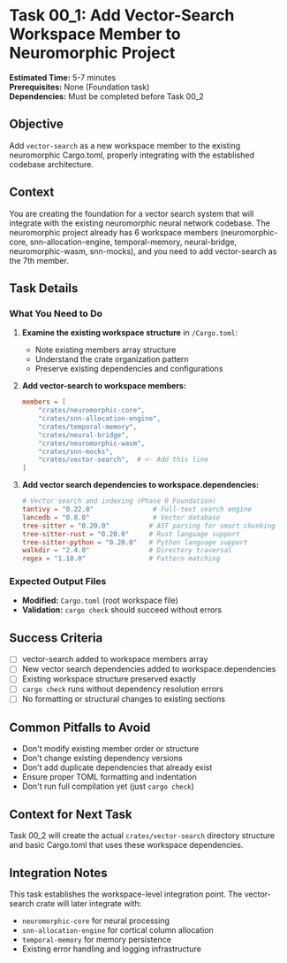 # Task 00_1: Add Vector-Search Workspace Member to Neuromorphic Project

**Estimated Time:** 5-7 minutes  
**Prerequisites:** None (Foundation task)  
**Dependencies:** Must be completed before Task 00_2

## Objective
Add `vector-search` as a new workspace member to the existing neuromorphic Cargo.toml, properly integrating with the established codebase architecture.

## Context
You are creating the foundation for a vector search system that will integrate with the existing neuromorphic neural network codebase. The neuromorphic project already has 6 workspace members (neuromorphic-core, snn-allocation-engine, temporal-memory, neural-bridge, neuromorphic-wasm, snn-mocks), and you need to add vector-search as the 7th member.

## Task Details

### What You Need to Do
1. **Examine the existing workspace structure** in `/Cargo.toml`:
   - Note existing members array structure
   - Understand the crate organization pattern
   - Preserve existing dependencies and configurations

2. **Add vector-search to workspace members:**
   ```toml
   members = [
       "crates/neuromorphic-core",
       "crates/snn-allocation-engine", 
       "crates/temporal-memory",
       "crates/neural-bridge",
       "crates/neuromorphic-wasm",
       "crates/snn-mocks",
       "crates/vector-search",  # <- Add this line
   ]
   ```

3. **Add vector search dependencies to workspace.dependencies:**
   ```toml
   # Vector search and indexing (Phase 0 Foundation)
   tantivy = "0.22.0"               # Full-text search engine
   lancedb = "0.8.0"                # Vector database
   tree-sitter = "0.20.0"          # AST parsing for smart chunking
   tree-sitter-rust = "0.20.0"     # Rust language support
   tree-sitter-python = "0.20.0"   # Python language support
   walkdir = "2.4.0"               # Directory traversal
   regex = "1.10.0"                # Pattern matching
   ```

### Expected Output Files
- **Modified:** `Cargo.toml` (root workspace file)
- **Validation:** `cargo check` should succeed without errors

## Success Criteria
- [ ] vector-search added to workspace members array
- [ ] New vector search dependencies added to workspace.dependencies
- [ ] Existing workspace structure preserved exactly
- [ ] `cargo check` runs without dependency resolution errors
- [ ] No formatting or structural changes to existing sections

## Common Pitfalls to Avoid
- Don't modify existing member order or structure
- Don't change existing dependency versions 
- Don't add duplicate dependencies that already exist
- Ensure proper TOML formatting and indentation
- Don't run full compilation yet (just `cargo check`)

## Context for Next Task
Task 00_2 will create the actual `crates/vector-search` directory structure and basic Cargo.toml that uses these workspace dependencies.

## Integration Notes
This task establishes the workspace-level integration point. The vector-search crate will later integrate with:
- `neuromorphic-core` for neural processing
- `snn-allocation-engine` for cortical column allocation
- `temporal-memory` for memory persistence
- Existing error handling and logging infrastructure
